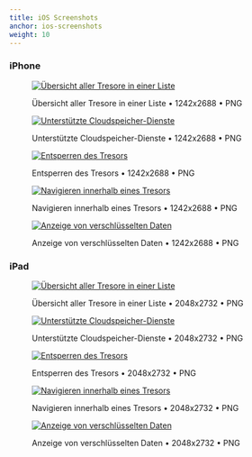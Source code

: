 ```yaml
---
title: iOS Screenshots
anchor: ios-screenshots
weight: 10
---
```

### iPhone

<div class="flex flex-wrap -mx-3">
  <div class="w-full px-3 md:w-1/2 lg:w-1/3">
    <figure class="rounded shadow bg-white text-center p-2 mb-8">
      <a href="/presskit/de/iphone-screenshot-1.png"><img class="inline-block mb-2 lazyload" data-src="/presskit/de/iphone-screenshot-1.png" alt="Übersicht aller Tresore in einer Liste"/></a>
      <figcaption>
        <p class="text-sm text-gray-500 mb-0">Übersicht aller Tresore in einer Liste • 1242x2688 • PNG</p>
      </figcaption>
    </figure>
  </div>
  <div class="w-full px-3 md:w-1/2 lg:w-1/3">
    <figure class="rounded shadow bg-white text-center p-2 mb-8">
      <a href="/presskit/de/iphone-screenshot-2.png"><img class="inline-block mb-2 lazyload" data-src="/presskit/de/iphone-screenshot-2.png" alt="Unterstützte Cloudspeicher-Dienste"/></a>
      <figcaption>
        <p class="text-sm text-gray-500 mb-0">Unterstützte Cloudspeicher-Dienste • 1242x2688 • PNG</p>
      </figcaption>
    </figure>
  </div>
  <div class="w-full px-3 md:w-1/2 lg:w-1/3">
    <figure class="rounded shadow bg-white text-center p-2 mb-8">
      <a href="/presskit/de/iphone-screenshot-3.png"><img class="inline-block mb-2 lazyload" data-src="/presskit/de/iphone-screenshot-3.png" alt="Entsperren des Tresors"/></a>
      <figcaption>
        <p class="text-sm text-gray-500 mb-0">Entsperren des Tresors • 1242x2688 • PNG</p>
      </figcaption>
    </figure>
  </div>
  <div class="w-full px-3 md:w-1/2 lg:w-1/3">
    <figure class="rounded shadow bg-white text-center p-2 mb-8">
      <a href="/presskit/de/iphone-screenshot-4.png"><img class="inline-block mb-2 lazyload" data-src="/presskit/de/iphone-screenshot-4.png" alt="Navigieren innerhalb eines Tresors"/></a>
      <figcaption>
        <p class="text-sm text-gray-500 mb-0">Navigieren innerhalb eines Tresors • 1242x2688 • PNG</p>
      </figcaption>
    </figure>
  </div>
  <div class="w-full px-3 md:w-1/2 lg:w-1/3">
    <figure class="rounded shadow bg-white text-center p-2 mb-8">
      <a href="/presskit/de/iphone-screenshot-5.png"><img class="inline-block mb-2 lazyload" data-src="/presskit/de/iphone-screenshot-5.png" alt="Anzeige von verschlüsselten Daten"/></a>
      <figcaption>
        <p class="text-sm text-gray-500 mb-0">Anzeige von verschlüsselten Daten • 1242x2688 • PNG</p>
      </figcaption>
    </figure>
  </div>
</div>

### iPad

<div class="flex flex-wrap -mx-3">
  <div class="w-full px-3 md:w-1/2 lg:w-1/3">
    <figure class="rounded shadow bg-white text-center p-2 mb-8">
      <a href="/presskit/de/ipad-screenshot-1.png"><img class="inline-block mb-2 lazyload" data-src="/presskit/de/ipad-screenshot-1.png" alt="Übersicht aller Tresore in einer Liste"/></a>
      <figcaption>
        <p class="text-sm text-gray-500 mb-0">Übersicht aller Tresore in einer Liste • 2048x2732 • PNG</p>
      </figcaption>
    </figure>
  </div>
  <div class="w-full px-3 md:w-1/2 lg:w-1/3">
    <figure class="rounded shadow bg-white text-center p-2 mb-8">
      <a href="/presskit/de/ipad-screenshot-2.png"><img class="inline-block mb-2 lazyload" data-src="/presskit/de/ipad-screenshot-2.png" alt="Unterstützte Cloudspeicher-Dienste"/></a>
      <figcaption>
        <p class="text-sm text-gray-500 mb-0">Unterstützte Cloudspeicher-Dienste • 2048x2732 • PNG</p>
      </figcaption>
    </figure>
  </div>
  <div class="w-full px-3 md:w-1/2 lg:w-1/3">
    <figure class="rounded shadow bg-white text-center p-2 mb-8">
      <a href="/presskit/de/ipad-screenshot-3.png"><img class="inline-block mb-2 lazyload" data-src="/presskit/de/ipad-screenshot-3.png" alt="Entsperren des Tresors"/></a>
      <figcaption>
        <p class="text-sm text-gray-500 mb-0">Entsperren des Tresors • 2048x2732 • PNG</p>
      </figcaption>
    </figure>
  </div>
  <div class="w-full px-3 md:w-1/2 lg:w-1/3">
    <figure class="rounded shadow bg-white text-center p-2 mb-8">
      <a href="/presskit/de/ipad-screenshot-4.png"><img class="inline-block mb-2 lazyload" data-src="/presskit/de/ipad-screenshot-4.png" alt="Navigieren innerhalb eines Tresors"/></a>
      <figcaption>
        <p class="text-sm text-gray-500 mb-0">Navigieren innerhalb eines Tresors • 2048x2732 • PNG</p>
      </figcaption>
    </figure>
  </div>
  <div class="w-full px-3 md:w-1/2 lg:w-1/3">
    <figure class="rounded shadow bg-white text-center p-2 mb-8">
      <a href="/presskit/de/ipad-screenshot-5.png"><img class="inline-block mb-2 lazyload" data-src="/presskit/de/ipad-screenshot-5.png" alt="Anzeige von verschlüsselten Daten"/></a>
      <figcaption>
        <p class="text-sm text-gray-500 mb-0">Anzeige von verschlüsselten Daten • 2048x2732 • PNG</p>
      </figcaption>
    </figure>
  </div>
</div>
